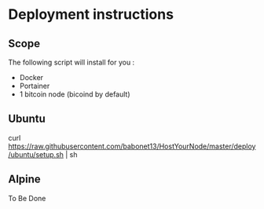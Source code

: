 Deployment instructions
==
Scope
-
The following script will install for you :
* Docker
* Portainer
* 1 bitcoin node (bicoind by default)

Ubuntu
-
curl https://raw.githubusercontent.com/babonet13/HostYourNode/master/deploy/ubuntu/setup.sh | sh

Alpine
-
To Be Done
